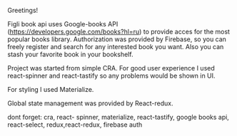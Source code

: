 Greetings!

Figli book api uses Google-books API (https://developers.google.com/books?hl=ru) to provide acces for the most popular books library. 
Authorization was provided by Firebase, so you can freely register and search for any interested book you want. Also you can stash your favorite book in your bookshelf.

Project was started from simple CRA. For good user experience I used react-spinner and react-tastify so any problems would be shown in UI.

For styling I used Materialize.

Global state management was provided by React-redux.





dont forget: cra, react- spinner, materialize, react-tastify, google books api,
react-select, redux,react-redux, firebase auth
